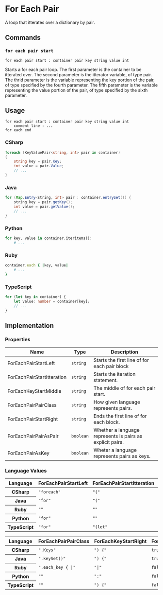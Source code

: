 # For Each Pair

A loop that itterates over a dictionary by pair.

## Commands

### `for each pair start`

`for each pair start : container pair key string value int`

Starts a for each pair loop.
The first parameter is the container to be itterated over.
The second parameter is the itterator variable, of type pair.
The thrid parameter is the variable representing the key portion of the pair, of type specified by the fourth parameter.
The fifth parameter is the variable representing the value portion of the pair, of type specified by the sixth parameter.

## Usage
```
for each pair start : container pair key string value int
    comment line : ...
for each end
```

### CSharp
```csharp
foreach (KeyValuePair<string, int> pair in container)
{
    string key = pair.Key;
    int value = pair.Value;
    // ...
}
```

### Java
```java
for (Map.Entry<string, int> pair : container.entrySet()) {
    string key = pair.getKey();
    int value = pair.getValue();
    // ...
}
```

### Python
```python
for key, value in container.iteritems():
    # ...
```

### Ruby
```ruby
container.each { |key, value|
    # ...
}
```

### TypeScript
```typescript
for (let key in container) {
    let value: number = container[key];
    // ...
}
```

## Implementation

### Properties
<table>
    <thead>
        <th>Name</th>
        <th>Type</th>
        <th>Description</th>
    </thead>
    <tbody>
        <tr>
            <td>ForEachPairStartLeft</td>
            <td><code>string</code></td>
            <td>Starts the first line of for each pair block</td>
        </tr>
        <tr>
            <td>ForEachPairStartItteration</td>
            <td><code>string</code></td>
            <td>Starts the iteration statement.</td>
        </tr>
        <tr>
            <td>ForEachKeyStartMiddle</td>
            <td><code>string</code></td>
            <td>The middle of for each pair start.</td>
        </tr>     
        <tr>
            <td>ForEachPairPairClass</td>
            <td><code>string</code></td>
            <td>How given language represents pairs.</td>
        </tr>
        <tr>
            <td>ForEachPairStartRight</td>
            <td><code>string</code></td>
            <td>Ends the first line of for each block.</td>
        </tr> 
        <tr>
            <td>ForEachPairPairAsPair</td>
            <td><code>boolean</code></td>
            <td>Whether a language represents is pairs as explicit pairs.</td>
        </tr>
        <tr>
            <td>ForEachPairAsKey</td>
            <td><code>boolean</code></td>
            <td>Wheter a language represents pairs as keys.</td>
        </tr>
    </tbody>
</table>

### Language Values

<table>
    <thead>
        <th>Language</th>
        <th>ForEachPairStartLeft</th>
        <th>ForEachPairStartItteration</th>
        <th>ForEachPairStartMiddle</th>
    </thead>
    <tbody>
        <tr>
            <th>CSharp</th>
            <td><code>"foreach"</code></td>
            <td><code>"("</code></td>
            <td><code>"in"</code></td>
        </tr>
        <tr>
            <th>Java</th>
            <td><code>"for"</code></td>
            <td><code>"("</code></td>
            <td><code>":"</code></td>
        </tr>
        <tr>
            <th>Ruby</th>
            <td><code>""</code></td>
            <td><code>""</code></td>
            <td><code>""</code></td>
        </tr>
        <tr>
            <th>Python</th>
            <td><code>"for"</code></td>
            <td><code>""</code></td>
            <td><code>"in"</code></td>
        </tr>
        <tr>
            <th>TypeScript</th>
            <td><code>"for"</code></td>
            <td><code>"(let"</code></td>
            <td><code>"of"</code></td>
        </tr>
    </tbody>
</table>
<table>
    <thead>
        <th>Language</th>
        <th>ForEachPairPairClass</th>
        <th>ForEachKeyStartRight</th>
        <th>ForEachPairAsPair</th>
        <th>ForEachPairAsKey</th>
    </thead>
    <tbody>
        <tr>
            <th>CSharp</th>
            <td><code>".Keys"</code></td>
            <td><code>") {"</code></td>
            <td><code>true</code></td>
            <td><code>false</code></td>
        </tr>
        <tr>
            <th>Java</th>
            <td><code>".keySet()"</code></td>
            <td><code>") {"</code></td>
            <td><code>true</code></td>
            <td><code>false</code></td>
        </tr>
        <tr>
            <th>Ruby</th>
            <td><code>".each_key { |"</code></td>
            <td><code>"|"</code></td>
            <td><code>false</code></td>
            <td><code>false</code></td>
        </tr>
        <tr>
            <th>Python</th>
            <td><code>""</code></td>
            <td><code>":"</code></td>
            <td><code>false</code></td>
            <td><code>false</code></td>
        </tr>
        <tr>
            <th>TypeScript</th>
            <td><code>""</code></td>
            <td><code>") {"</code></td>
            <td><code>false</code></td>
            <td><code>true</code></td>
        </tr>
    </tbody>
</table>
